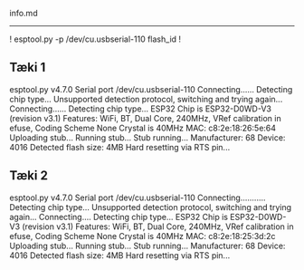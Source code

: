 info.md

---------

!
esptool.py -p /dev/cu.usbserial-110 flash_id
!

Tæki 1
---
esptool.py v4.7.0
Serial port /dev/cu.usbserial-110
Connecting......
Detecting chip type... Unsupported detection protocol, switching and trying again...
Connecting......
Detecting chip type... ESP32
Chip is ESP32-D0WD-V3 (revision v3.1)
Features: WiFi, BT, Dual Core, 240MHz, VRef calibration in efuse, Coding Scheme None
Crystal is 40MHz
MAC: c8:2e:18:26:5e:64
Uploading stub...
Running stub...
Stub running...
Manufacturer: 68
Device: 4016
Detected flash size: 4MB
Hard resetting via RTS pin...

Tæki 2
---
esptool.py v4.7.0
Serial port /dev/cu.usbserial-110
Connecting...........
Detecting chip type... Unsupported detection protocol, switching and trying again...
Connecting....
Detecting chip type... ESP32
Chip is ESP32-D0WD-V3 (revision v3.1)
Features: WiFi, BT, Dual Core, 240MHz, VRef calibration in efuse, Coding Scheme None
Crystal is 40MHz
MAC: c8:2e:18:25:3d:2c
Uploading stub...
Running stub...
Stub running...
Manufacturer: 68
Device: 4016
Detected flash size: 4MB
Hard resetting via RTS pin...

